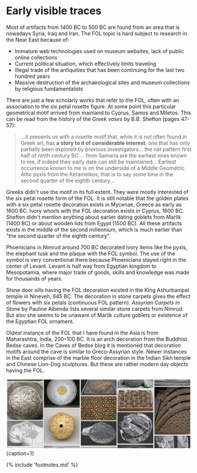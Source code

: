# Early visible traces

Most of artifacts from 1400 BC to 500 BC are found from an area that is nowadays Syria, Iraq and Iran. The FOL topic is hard subject to research in the Near East because of:

* Immature web technologies used on museum websites, lack of public online collections
* Current political situation, which effectively limits traveling
* Illegal trade of the antiquities that has been continuing for the last two hundred years<!-- cite author="D.T. Potts" title="A Companion to the Archaeology of the Ancient Near East" date="2012" location="chapter 6" type="book" href="http://d2aohiyo3d3idm.cloudfront.net/publications/virtuallibrary/0892361506.pdf" -->
* Massive destruction of the archaeological sites and museum collections by religious fundamentalists

There are just a few scholarly works that refer to the FOL, often with an association to the six petal rosette figure. At some point this particular geometrical motif arrived from mainland to Cyprus, Samos and Miletos. This can be read from the history of the *Greek vases*<!-- cite author="B.B. Shefton" title="Greek vases" date="1989" location="pages 47-57" type="website" href="http://d2aohiyo3d3idm.cloudfront.net/publications/virtuallibrary/0892361506.pdf" --> by B.B. Shefton (pages 47-57):

> ...it presents us with a rosette motif that, while it is not often found in Greek art, has **a story to it of considerable interest**, one that has only partially been explored by previous investigators... the net pattern first half of ninth century BC ... from Samaria are the earliest ones known to me, if indeed their early date can still be maintained... Earliest occurrence known to me is on the underside of a Middle Geometric Attic pyxis from the Kerameikos, that is to say some time in the second quarter of the eighth century...

Greeks didn't use the motif in its full extent. They were mostly interested of the six petal rosette form of the FOL. It is still notable that the golden plates with a six petal rosette decoration exists in Mycenae, Greece as early as 1600 BC. Ivory whorls with the FOL decoration exists in Cyprus, 1600 BC. Shefton didn't mention anything about earlier dating goblets from Marlik (1400 BC) or about wooden lids from Egypt (1500 BC). All these artifacts exists in the middle of the second millennium, which is much earlier than "the second quarter of the eighth century".

Phoenicians in Nimrud around 700 BC decorated ivory items like the pyxis, the elephant tusk and the plaque with the FOL symbol. The use of the symbol is very conventional there because Phoenicians stayed right in the center of Levant. Levant is half way from Egyptian kingdom to Mesopotamia, where major trade of goods, skills and knowledge was made for thousands of years.

Stone door sills having the FOL decoration existed in the King Ashurbanipal temple in Nineveh, 645 BC. The decoration in stone carpets gives the effect of flowers with six petals (continuous FOL pattern). *Assyrian Carpets in Stone*<!-- cite author="Pauline Albenda" title="Assyrian Carpets in Stone" date="1978" location="" type="website" href="https://www.jtsa.edu/Documents/pagedocs/JANES/1978%2010/Albenda10.pdf" --> by Pauline Albenda lists several similar stone carpets from Nimrud. But also she seems to be unaware of Marlik culture goblets or existence of the Egyptian FOL ornament.

Oldest instance of the FOL that I have found in the Asia is from Maharashtra, India, 200–100 BC. It is an arch decoration from the Buddhist Bedse caves. In the Caves of Bedse<!-- cite author="Kale V" title="Divine Light at Bedse Caves, April 2014" date="" location="" type="website" href="http://cavesofbedse.blogspot.fi/" --> blog it is mentioned that decoration motifs around the cave is similar to Greco-Assyrian style. Newer instances in the East comprise of the marble floor decoration in the Indian Sikh temple and Chinese Lion-Dog sculptures. But these are rather modern day objects having the FOL.

![Artifacts of the FOL potpourri from Pinterest board](./media/artifacts3.jpg){caption=1}

{% include 'footnotes.md' %}
